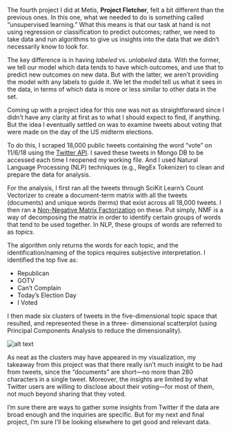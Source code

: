 The fourth project I did at Metis, **Project Fletcher**, felt a bit different than the previous ones. In this one, what we 
needed to do is something called “unsupervised learning.” What this means is that our task at hand is not using regression or 
classification to predict outcomes; rather, we need to take data and run algorithms to give us insights into the data that we 
didn’t necessarily know to look for. 

The key difference is in having *labeled* vs. *unlabeled* data. With the former, we tell our model which data tends to have 
which outcomes, and use that to predict new outcomes on new data. But with the latter, we aren’t providing the model with any 
labels to guide it. We let the model tell us what it sees in the data, in terms of which data is more or less similar to other 
data in the set.

Coming up with a project idea for this one was not as straightforward since I didn’t have any clarity at first as to what I 
should expect to find, if anything. But the idea I eventually settled on was to examine tweets about voting that were made on 
the day of the US midterm elections.

To do this, I scraped 18,000 public tweets containing the word “vote” on 11/6/18 using the [Twitter API](https://developer.twitter.com). I saved these tweets in Mongo DB to be accessed each time I reopened my working file. And I 
used Natural Language Processing (NLP) techniques (e.g., RegEx Tokenizer) to clean and prepare the data for analysis.

For the analysis, I first ran all the tweets through SciKit Learn’s Count Vectorizer to create a document-term matrix with all 
the tweets (documents) and unique words (terms) that exist across all 18,000 tweets. I then ran a [Non-Negative Matrix 
Factorization](https://en.wikipedia.org/wiki/Non-negative_matrix_factorization) on these. Put simply, NMF is a way of 
decomposing the matrix in order to identify certain groups of words that tend to be used together. In NLP, these groups of words 
are referred to as *topics*.

The algorithm only returns the words for each topic, and the identification/naming of the topics requires subjective 
interpretation. I identified the top five as: 

* Republican
* GOTV
* Can’t Complain
* Today’s Election Day 
* I Voted

I then made six clusters of tweets in the five-dimensional topic space that resulted, and represented these in a three-
dimensional scatterplot (using Principal Components Analysis to reduce the dimensionality).

![alt text](https://skylerl2.github.io/images/tweet_clusters.png)

As neat as the clusters may have appeared in my visualization, my takeaway from this project was that there really isn’t much 
insight to be had from tweets, since the “documents” are short—no more than 280 characters in a single tweet. Moreover, the 
insights are limited by what Twitter users are willing to disclose about their voting—for most of them, not much beyond sharing 
that they voted.

I’m sure there are ways to gather some insights from Twitter if the data are broad enough and the inquiries are specific. But 
for my next and final project, I’m sure I’ll be looking elsewhere to get good and relevant data.